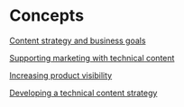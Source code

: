 # Concepts

[Content strategy and business goals](https://github.com/panissidi/Miscellaneous/blob/main/content_strategy_and_business_goals.dita)

[Supporting marketing with technical content](https://github.com/panissidi/Miscellaneous/blob/main/supporting_marketing_with_technical_content.dita)

[Increasing product visibility](https://github.com/panissidi/Miscellaneous/blob/main/increasing_product_visibility.dita)

[Developing a technical content strategy](https://github.com/panissidi/Miscellaneous/blob/main/developing_a_technical_content_strategy.dita)

